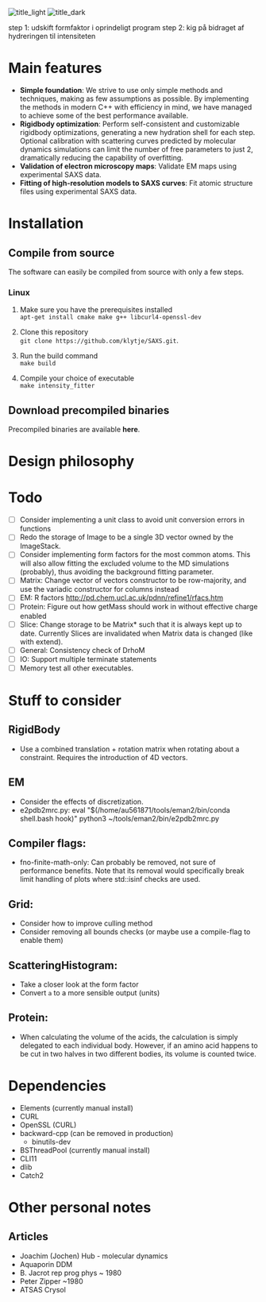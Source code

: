 ![title_light](../media/title_dark.png?raw=true#gh-light-mode-only)
![title_dark](../media/title_light.png?raw=true#gh-dark-mode-only)

step 1: udskift formfaktor i oprindeligt program
step 2: kig på bidraget af hydreringen til intensiteten

# Main features
- **Simple foundation**: We strive to use only simple methods and techniques, making as few assumptions as possible. By implementing the methods in modern C++ with efficiency in mind, we have managed to achieve some of the best performance available.
- **Rigidbody optimization**: Perform self-consistent and customizable rigidbody optimizations, generating a new hydration shell for each step. Optional calibration with scattering curves predicted by molecular dynamics simulations can limit the number of free parameters to just 2, dramatically reducing the capability of overfitting.   
- **Validation of electron microscopy maps**: Validate EM maps using experimental SAXS data. 
- **Fitting of high-resolution models to SAXS curves**: Fit atomic structure files using experimental SAXS data. 

# Installation
## Compile from source
The software can easily be compiled from source with only a few steps.

### Linux
1. Make sure you have the prerequisites installed  
`apt-get install cmake make g++ libcurl4-openssl-dev`

2. Clone this repository  
`git clone https://github.com/klytje/SAXS.git`.

3. Run the build command  
`make build`

4. Compile your choice of executable  
`make intensity_fitter`

## Download precompiled binaries
Precompiled binaries are available **here**. 

# Design philosophy

# Todo
* 	[ ] Consider implementing a unit class to avoid unit conversion errors in functions
* 	[ ] Redo the storage of Image to be a single 3D vector owned by the ImageStack. 
* 	[ ] Consider implementing form factors for the most common atoms. This will also allow fitting the excluded volume to the MD simulations (probably), thus avoiding the background fitting parameter. 
*	[ ] Matrix: Change vector of vectors constructor to be row-majority, and use the variadic constructor for columns instead
*	[ ] EM: R factors http://pd.chem.ucl.ac.uk/pdnn/refine1/rfacs.htm
*	[ ] Protein: Figure out how getMass should work in without effective charge enabled
*	[ ] Slice: Change storage to be Matrix<T>* such that it is always kept up to date. Currently Slices are invalidated when Matrix data is changed (like with extend). 
*	[ ] General: Consistency check of DrhoM
*	[ ] IO: Support multiple terminate statements
*	[ ] Memory test all other executables.

# Stuff to consider
## RigidBody
* 	Use a combined translation + rotation matrix when rotating about a constraint. Requires the introduction of 4D vectors.

## EM
*	Consider the effects of discretization. 
*	e2pdb2mrc.py: 
 	eval "$(/home/au561871/tools/eman2/bin/conda shell.bash hook)"
	python3 ~/tools/eman2/bin/e2pdb2mrc.py
	
## Compiler flags:
*	fno-finite-math-only: Can probably be removed, not sure of performance benefits. Note that its removal would specifically break limit handling of plots where std::isinf checks are used. 

## Grid:
*	Consider how to improve culling method
*	Consider removing all bounds checks (or maybe use a compile-flag to enable them)

## ScatteringHistogram:
*	Take a closer look at the form factor
*	Convert `a` to a more sensible output (units)

## Protein: 
*	When calculating the volume of the acids, the calculation is simply delegated to each individual body. However, if an amino acid happens to be cut in two halves in two different bodies, its volume is counted twice. 

# Dependencies
*	Elements (currently manual install)
*	CURL
*	OpenSSL (CURL)
*	backward-cpp (can be removed in production)
	*	binutils-dev
*	BSThreadPool (currently manual install)
*	CLI11
*	dlib
*	Catch2

# Other personal notes
## Articles
*	Joachim (Jochen) Hub - molecular dynamics
*	Aquaporin DDM
*	B. Jacrot rep prog phys ~ 1980
*	Peter Zipper ~1980
*	ATSAS Crysol

